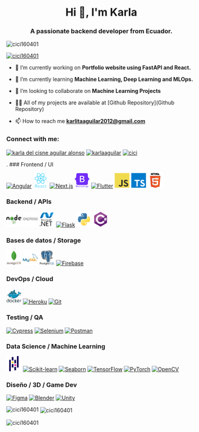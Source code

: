 <h1 align="center">Hi 👋, I'm Karla</h1>
<h3 align="center">A passionate backend developer from Ecuador.</h3>

<p align="left"> <img src="https://komarev.com/ghpvc/?username=cici160401&label=Profile%20views&color=0e75b6&style=flat" alt="cici160401" /> </p>

<p align="left"> <a href="https://github.com/ryo-ma/github-profile-trophy"><img src="https://github-profile-trophy.vercel.app/?username=cici160401" alt="cici160401" /></a> </p>

- 🔭 I’m currently working on **Portfolio website using FastAPI and React.**

- 🌱 I’m currently learning **Machine Learning, Deep Learning and MLOps.**

- 👯 I’m looking to collaborate on **Machine Learning Projects**

- 👨‍💻 All of my projects are available at [Github Repository](Github Repository)

- 📫 How to reach me **karlitaaguilar2012@gmail.com**

<h3 align="left">Connect with me:</h3>
<p align="left">
<a href="https://linkedin.com/in/karla del cisne aguilar alonso" target="blank"><img align="center" src="https://raw.githubusercontent.com/rahuldkjain/github-profile-readme-generator/master/src/images/icons/Social/linked-in-alt.svg" alt="karla del cisne aguilar alonso" height="30" width="40" /></a>
<a href="https://kaggle.com/karlaaguilar" target="blank"><img align="center" src="https://raw.githubusercontent.com/rahuldkjain/github-profile-readme-generator/master/src/images/icons/Social/kaggle.svg" alt="karlaaguilar" height="30" width="40" /></a>
<a href="https://www.leetcode.com/cici" target="blank"><img align="center" src="https://raw.githubusercontent.com/rahuldkjain/github-profile-readme-generator/master/src/images/icons/Social/leet-code.svg" alt="cici" height="30" width="40" /></a>
</p>
.
### Frontend&nbsp;/&nbsp;UI
<p align="left">
  <!-- Frameworks & libs -->
  <a href="https://angular.io"              target="_blank" rel="noreferrer"><img src="https://angular.io/assets/images/logos/angular/angular.svg"                       alt="Angular"      width="40" height="40"/></a>
  <a href="https://reactjs.org"             target="_blank" rel="noreferrer"><img src="https://raw.githubusercontent.com/devicons/devicon/master/icons/react/react-original-wordmark.svg" alt="React"        width="40" height="40"/></a>
  <a href="https://nextjs.org"              target="_blank" rel="noreferrer"><img src="https://cdn.worldvectorlogo.com/logos/nextjs-2.svg"                              alt="Next.js"      width="40" height="40"/></a>
  <a href="https://getbootstrap.com"        target="_blank" rel="noreferrer"><img src="https://raw.githubusercontent.com/devicons/devicon/master/icons/bootstrap/bootstrap-plain-wordmark.svg" alt="Bootstrap"   width="40" height="40"/></a>
  <a href="https://flutter.dev"             target="_blank" rel="noreferrer"><img src="https://www.vectorlogo.zone/logos/flutterio/flutterio-icon.svg"                  alt="Flutter"      width="40" height="40"/></a>
  <!-- Lenguajes -->
  <a href="https://developer.mozilla.org/en-US/docs/Web/JavaScript" target="_blank" rel="noreferrer"><img src="https://raw.githubusercontent.com/devicons/devicon/master/icons/javascript/javascript-original.svg" alt="JavaScript"   width="40" height="40"/></a>
  <a href="https://www.typescriptlang.org"  target="_blank" rel="noreferrer"><img src="https://raw.githubusercontent.com/devicons/devicon/master/icons/typescript/typescript-original.svg"                       alt="TypeScript"   width="40" height="40"/></a>
  <a href="https://www.w3.org/html"         target="_blank" rel="noreferrer"><img src="https://raw.githubusercontent.com/devicons/devicon/master/icons/html5/html5-original-wordmark.svg"                      alt="HTML5"        width="40" height="40"/></a>
</p>

<!-- ====== BACKEND / API & SERVERS ====== -->
### Backend&nbsp;/&nbsp;APIs
<p align="left">
  <a href="https://nodejs.org"              target="_blank" rel="noreferrer"><img src="https://raw.githubusercontent.com/devicons/devicon/master/icons/nodejs/nodejs-original-wordmark.svg"                      alt="Node.js"      width="40" height="40"/></a>
  <a href="https://expressjs.com"           target="_blank" rel="noreferrer"><img src="https://raw.githubusercontent.com/devicons/devicon/master/icons/express/express-original-wordmark.svg"                   alt="Express"      width="40" height="40"/></a>
  <a href="https://dotnet.microsoft.com"    target="_blank" rel="noreferrer"><img src="https://raw.githubusercontent.com/devicons/devicon/master/icons/dot-net/dot-net-original-wordmark.svg"                  alt=".NET"         width="40" height="40"/></a>
  <a href="https://flask.palletsprojects.com" target="_blank" rel="noreferrer"><img src="https://www.vectorlogo.zone/logos/pocoo_flask/pocoo_flask-icon.svg"             alt="Flask"        width="40" height="40"/></a>
  <a href="https://www.python.org"          target="_blank" rel="noreferrer"><img src="https://raw.githubusercontent.com/devicons/devicon/master/icons/python/python-original.svg"                            alt="Python"       width="40" height="40"/></a>
  <a href="https://www.w3schools.com/cs"    target="_blank" rel="noreferrer"><img src="https://raw.githubusercontent.com/devicons/devicon/master/icons/csharp/csharp-original.svg"                             alt="C#"           width="40" height="40"/></a>
</p>

<!-- ====== DATABASES & STORAGE ====== -->
### Bases&nbsp;de&nbsp;datos&nbsp;/&nbsp;Storage
<p align="left">
  <a href="https://www.mongodb.com"         target="_blank" rel="noreferrer"><img src="https://raw.githubusercontent.com/devicons/devicon/master/icons/mongodb/mongodb-original-wordmark.svg"                 alt="MongoDB"      width="40" height="40"/></a>
  <a href="https://www.mysql.com"           target="_blank" rel="noreferrer"><img src="https://raw.githubusercontent.com/devicons/devicon/master/icons/mysql/mysql-original-wordmark.svg"                     alt="MySQL"        width="40" height="40"/></a>
  <a href="https://www.postgresql.org"      target="_blank" rel="noreferrer"><img src="https://raw.githubusercontent.com/devicons/devicon/master/icons/postgresql/postgresql-original-wordmark.svg"           alt="PostgreSQL"   width="40" height="40"/></a>
  <a href="https://firebase.google.com"     target="_blank" rel="noreferrer"><img src="https://www.vectorlogo.zone/logos/firebase/firebase-icon.svg"                     alt="Firebase"     width="40" height="40"/></a>
</p>

<!-- ====== DEVOPS & CLOUD ====== -->
### DevOps&nbsp;/&nbsp;Cloud
<p align="left">
  <a href="https://www.docker.com"          target="_blank" rel="noreferrer"><img src="https://raw.githubusercontent.com/devicons/devicon/master/icons/docker/docker-original-wordmark.svg"                     alt="Docker"       width="40" height="40"/></a>
  <a href="https://heroku.com"              target="_blank" rel="noreferrer"><img src="https://www.vectorlogo.zone/logos/heroku/heroku-icon.svg"                         alt="Heroku"       width="40" height="40"/></a>
  <a href="https://git-scm.com"             target="_blank" rel="noreferrer"><img src="https://www.vectorlogo.zone/logos/git-scm/git-scm-icon.svg"                       alt="Git"          width="40" height="40"/></a>
</p>

<!-- ====== TESTING & QA ====== -->
### Testing&nbsp;/&nbsp;QA
<p align="left">
  <a href="https://www.cypress.io"          target="_blank" rel="noreferrer"><img src="https://raw.githubusercontent.com/simple-icons/simple-icons/6e46ec1fc23b60c8fd0d2f2ff46db82e16dbd75f/icons/cypress.svg"  alt="Cypress"      width="40" height="40"/></a>
  <a href="https://www.selenium.dev"        target="_blank" rel="noreferrer"><img src="https://raw.githubusercontent.com/detain/svg-logos/780f25886640cef088af994181646db2f6b1a3f8/svg/selenium-logo.svg"      alt="Selenium"     width="40" height="40"/></a>
  <a href="https://postman.com"             target="_blank" rel="noreferrer"><img src="https://www.vectorlogo.zone/logos/getpostman/getpostman-icon.svg"                 alt="Postman"      width="40" height="40"/></a>
</p>

<!-- ====== DATA SCIENCE / ML ====== -->
### Data&nbsp;Science&nbsp;/&nbsp;Machine&nbsp;Learning
<p align="left">
  <a href="https://pandas.pydata.org"       target="_blank" rel="noreferrer"><img src="https://raw.githubusercontent.com/devicons/devicon/2ae2a900d2f041da66e950e4d48052658d850630/icons/pandas/pandas-original.svg" alt="Pandas"      width="40" height="40"/></a>
  <a href="https://scikit-learn.org"        target="_blank" rel="noreferrer"><img src="https://upload.wikimedia.org/wikipedia/commons/0/05/Scikit_learn_logo_small.svg" alt="Scikit-learn" width="40" height="40"/></a>
  <a href="https://seaborn.pydata.org"      target="_blank" rel="noreferrer"><img src="https://seaborn.pydata.org/_images/logo-mark-lightbg.svg"                         alt="Seaborn"      width="40" height="40"/></a>
  <a href="https://www.tensorflow.org"      target="_blank" rel="noreferrer"><img src="https://www.vectorlogo.zone/logos/tensorflow/tensorflow-icon.svg"                 alt="TensorFlow"   width="40" height="40"/></a>
  <a href="https://pytorch.org"             target="_blank" rel="noreferrer"><img src="https://www.vectorlogo.zone/logos/pytorch/pytorch-icon.svg"                       alt="PyTorch"      width="40" height="40"/></a>
  <a href="https://opencv.org"              target="_blank" rel="noreferrer"><img src="https://www.vectorlogo.zone/logos/opencv/opencv-icon.svg"                         alt="OpenCV"       width="40" height="40"/></a>
</p>

<!-- ====== DISEÑO / 3D / GAME DEV ====== -->
### Diseño&nbsp;/&nbsp;3D&nbsp;/&nbsp;Game&nbsp;Dev
<p align="left">
  <a href="https://www.figma.com"           target="_blank" rel="noreferrer"><img src="https://www.vectorlogo.zone/logos/figma/figma-icon.svg"                           alt="Figma"        width="40" height="40"/></a>
  <a href="https://www.blender.org"         target="_blank" rel="noreferrer"><img src="https://download.blender.org/branding/community/blender_community_badge_white.svg" alt="Blender"      width="40" height="40"/></a>
  <a href="https://unity.com"               target="_blank" rel="noreferrer"><img src="https://www.vectorlogo.zone/logos/unity3d/unity3d-icon.svg"                       alt="Unity"        width="40" height="40"/></a>
</p>

<p><img align="left" src="https://github-readme-stats.vercel.app/api/top-langs?username=cici160401&show_icons=true&locale=en&layout=compact" alt="cici160401" /></p>

<p>&nbsp;<img align="center" src="https://github-readme-stats.vercel.app/api?username=cici160401&show_icons=true&locale=en" alt="cici160401" /></p>

<p><img align="center" src="https://github-readme-streak-stats.herokuapp.com/?user=cici160401&" alt="cici160401" /></p>

